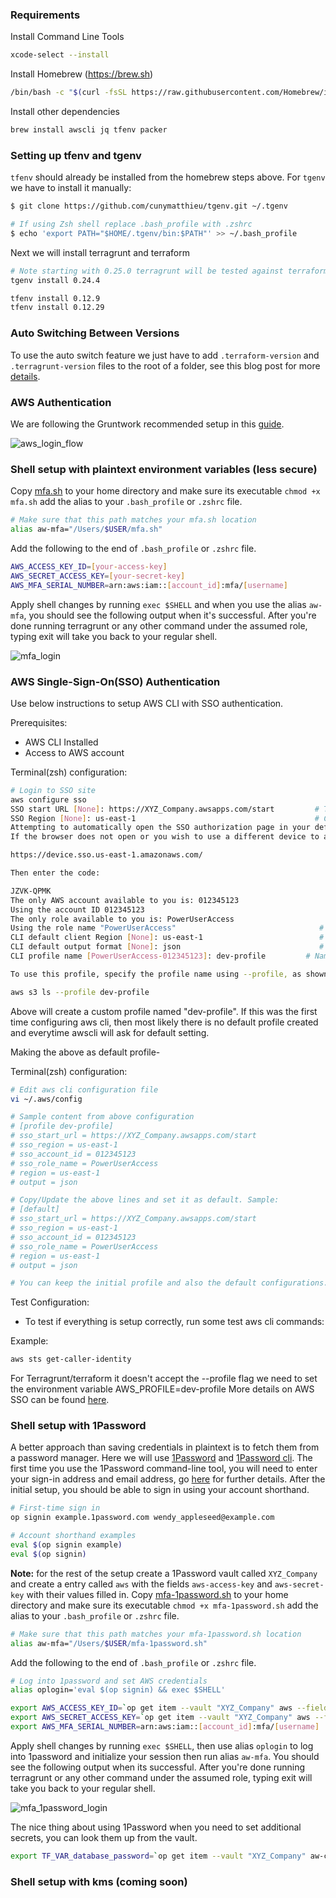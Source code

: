 ### Requirements

Install Command Line Tools

```bash
xcode-select --install
```


Install Homebrew (https://brew.sh)

```bash
/bin/bash -c "$(curl -fsSL https://raw.githubusercontent.com/Homebrew/install/master/install.sh)"
```

Install other dependencies

```bash
brew install awscli jq tfenv packer
```

### Setting up tfenv and tgenv

`tfenv` should already be installed from the homebrew steps above.
For `tgenv` we have to install it manually:

```bash
$ git clone https://github.com/cunymatthieu/tgenv.git ~/.tgenv

# If using Zsh shell replace .bash_profile with .zshrc
$ echo 'export PATH="$HOME/.tgenv/bin:$PATH"' >> ~/.bash_profile
```

Next we will install terragrunt and terraform

```bash
# Note starting with 0.25.0 terragrunt will be tested against terraform 0.13.x we will use the previous version until we are ready to upgrade.
tgenv install 0.24.4

tfenv install 0.12.9
tfenv install 0.12.29
```

### Auto Switching Between Versions

To use the auto switch feature we just have to add `.terraform-version` and `.terragrunt-version` files to the root of a folder, see this blog post for more [details](https://blog.gruntwork.io/how-to-manage-multiple-versions-of-terragrunt-and-terraform-as-a-team-in-your-iac-project-da5b59209f2d).

### AWS Authentication

We are following the Gruntwork recommended setup in this [guide](https://gruntwork.io/guides/foundations/how-to-configure-production-grade-aws-account-structure/#iam-roles).

![aws_login_flow](./assets/aws_login_flow.png)


### Shell setup with plaintext environment variables (less secure)

Copy [mfa.sh](./bin/macos/mfa.sh) to your home directory and make sure its executable `chmod +x mfa.sh` add the alias to your `.bash_profile` or `.zshrc` file.

```bash
# Make sure that this path matches your mfa.sh location
alias aw-mfa="/Users/$USER/mfa.sh"
```

Add the following to the end of `.bash_profile` or `.zshrc` file.

```bash
AWS_ACCESS_KEY_ID=[your-access-key]
AWS_SECRET_ACCESS_KEY=[your-secret-key]
AWS_MFA_SERIAL_NUMBER=arn:aws:iam::[account_id]:mfa/[username]
```


Apply shell changes by running `exec $SHELL` and when you use the alias `aw-mfa`, you should see the following output when it's successful. After you're done running terragrunt or any other command under the assumed role, typing exit will take you back to your regular shell.

![mfa_login](./assets/mfa_login.png)

### AWS Single-Sign-On(SSO) Authentication

Use below instructions to setup AWS CLI with SSO authentication.

Prerequisites:

- AWS CLI Installed
- Access to AWS account

Terminal(zsh) configuration: 
```bash
# Login to SSO site 
aws configure sso
SSO start URL [None]: https://XYZ_Company.awsapps.com/start         # This is the site which will authenticate your credentials
SSO Region [None]: us-east-1                                        # Choose default region to use
Attempting to automatically open the SSO authorization page in your default browser.
If the browser does not open or you wish to use a different device to authorize this request, open the following URL:

https://device.sso.us-east-1.amazonaws.com/

Then enter the code:

JZVK-QPMK
The only AWS account available to you is: 012345123
Using the account ID 012345123
The only role available to you is: PowerUserAccess
Using the role name "PowerUserAccess"                                # At this point you should be signed in.
CLI default client Region [None]: us-east-1                          # Setup region
CLI default output format [None]: json                               # Setup output format. 
CLI profile name [PowerUserAccess-012345123]: dev-profile         # Name this profile. This is helpful if using multiple accounts

To use this profile, specify the profile name using --profile, as shown:

aws s3 ls --profile dev-profile
```

Above will create a custom profile named "dev-profile". If this was the first time configuring aws cli, then most likely there is no default profile created and everytime awscli will ask for default setting.

Making the above as default profile-

Terminal(zsh) configuration:
```bash
# Edit aws cli configuration file
vi ~/.aws/config

# Sample content from above configuration
# [profile dev-profile]
# sso_start_url = https://XYZ_Company.awsapps.com/start
# sso_region = us-east-1
# sso_account_id = 012345123
# sso_role_name = PowerUserAccess
# region = us-east-1
# output = json

# Copy/Update the above lines and set it as default. Sample: 
# [default]
# sso_start_url = https://XYZ_Company.awsapps.com/start
# sso_region = us-east-1
# sso_account_id = 012345123
# sso_role_name = PowerUserAccess
# region = us-east-1
# output = json

# You can keep the initial profile and also the default configurations.
```

Test Configuration:
- To test if everything is setup correctly, run some test aws cli commands:

Example:
```bash
aws sts get-caller-identity
```
For Terragrunt/terraform it doesn't accept the --profile flag we need to set the environment variable AWS_PROFILE=dev-profile
More details on AWS SSO can be found [here](https://docs.aws.amazon.com/cli/latest/userguide/cli-configure-sso.html).

### Shell setup with 1Password

A better approach than saving credentials in plaintext is to fetch them from a password manager. Here we will use [1Password](https://1password.com) and [1Password cli](https://1password.com/downloads/command-line/). The first time you use the 1Password command-line tool, you will need to enter your sign-in address and email address, go [here](https://support.1password.com/command-line-getting-started/) for further details. After the initial setup, you should be able to sign in using your account shorthand.

```bash
# First-time sign in
op signin example.1password.com wendy_appleseed@example.com

# Account shorthand examples
eval $(op signin example)
eval $(op signin)
```

**Note:** for the rest of the setup create a 1Password vault called `XYZ_Company` and create a entry called `aws` with the fields `aws-access-key` and `aws-secret-key` with their values filled in. Copy [mfa-1password.sh](./bin/macos/mfa-1password.sh) to your home directory and make sure its executable `chmod +x mfa-1password.sh` add the alias to your `.bash_profile` or `.zshrc` file.

```bash
# Make sure that this path matches your mfa-1password.sh location
alias aw-mfa="/Users/$USER/mfa-1password.sh"
```

 Add the following to the end of `.bash_profile` or `.zshrc` file.

```bash
# Log into 1password and set AWS credentials
alias oplogin='eval $(op signin) && exec $SHELL'

export AWS_ACCESS_KEY_ID=`op get item --vault "XYZ_Company" aws --fields aws-access-key`
export AWS_SECRET_ACCESS_KEY=`op get item --vault "XYZ_Company" aws --fields aws-secret-key`
export AWS_MFA_SERIAL_NUMBER=arn:aws:iam::[account_id]:mfa/[username]
```

Apply shell changes by running `exec $SHELL`, then use alias `oplogin` to log into 1password and initialize your session then run alias `aw-mfa`. You should see the following output when its successful. After you're done running terragrunt or any other command under the assumed role, typing exit will take you back to your regular shell.

![mfa_1password_login](./assets/mfa_1password_login.png)

The nice thing about using 1Password when you need to set additional secrets, you can look them up from the vault.

```bash
export TF_VAR_database_password=`op get item --vault "XYZ_Company" aw-connect --fields staging-app-password`
```

### Shell setup with kms (coming soon)
